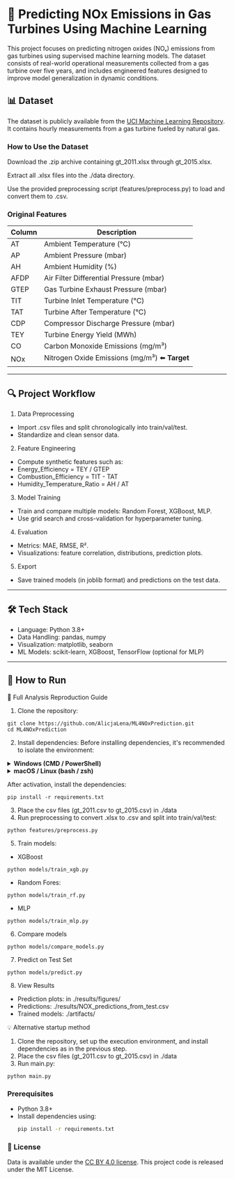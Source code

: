 # 💨 Predicting NOx Emissions in Gas Turbines Using Machine Learning
This project focuses on predicting nitrogen oxides (NOₓ) emissions from gas turbines using supervised machine learning models. The dataset consists of real-world operational measurements collected from a gas turbine over five years, and includes engineered features designed to improve model generalization in dynamic conditions.

## 📊 Dataset

The dataset is publicly available from the [UCI Machine Learning Repository](https://archive.ics.uci.edu/dataset/551/gas+turbine+co+and+nox+emission+data+set). It contains hourly measurements from a gas turbine fueled by natural gas. 

### How to Use the Dataset
Download the .zip archive containing gt_2011.xlsx through gt_2015.xlsx.

Extract all .xlsx files into the ./data directory.

Use the provided preprocessing script (features/preprocess.py) to load and convert them to .csv.

### Original Features

| Column | Description                                    |
| ------ | ---------------------------------------------- |
| AT     | Ambient Temperature (°C)                       |
| AP     | Ambient Pressure (mbar)                        |
| AH     | Ambient Humidity (%)                           |
| AFDP   | Air Filter Differential Pressure (mbar)        |
| GTEP   | Gas Turbine Exhaust Pressure (mbar)            |
| TIT    | Turbine Inlet Temperature (°C)                 |
| TAT    | Turbine After Temperature (°C)                 |
| CDP    | Compressor Discharge Pressure (mbar)           |
| TEY    | Turbine Energy Yield (MWh)                     |
| CO     | Carbon Monoxide Emissions (mg/m³)              |
| NOx    | Nitrogen Oxide Emissions (mg/m³) ⬅️ **Target** |

---

## 🔍 Project Workflow

1. Data Preprocessing
* Import .csv files and split chronologically into train/val/test.
* Standardize and clean sensor data.

2. Feature Engineering
* Compute synthetic features such as:
* Energy_Efficiency = TEY / GTEP
* Combustion_Efficiency = TIT - TAT
* Humidity_Temperature_Ratio = AH / AT

3. Model Training
* Train and compare multiple models: Random Forest, XGBoost, MLP.
* Use grid search and cross-validation for hyperparameter tuning.

4. Evaluation
* Metrics: MAE, RMSE, R².
* Visualizations: feature correlation, distributions, prediction plots.

5. Export
* Save trained models (in joblib format) and predictions on the test data.

---

## 🛠️ Tech Stack

* Language: Python 3.8+
* Data Handling: pandas, numpy
* Visualization: matplotlib, seaborn
* ML Models: scikit-learn, XGBoost, TensorFlow (optional for MLP)

---

## 🚀 How to Run
🔁 Full Analysis Reproduction Guide
1. Clone the repository:
```
git clone https://github.com/AlicjaLena/ML4NOxPrediction.git
cd ML4NOxPrediction
```
2. Install dependencies:
Before installing dependencies, it's recommended to isolate the environment:
<details> <summary><strong>Windows (CMD / PowerShell)</strong></summary>
```
python -m venv venv
venv\Scripts\activate
```
</details> <details> <summary><strong>macOS / Linux (bash / zsh)</strong></summary>
 
```
python3 -m venv venv
source venv/bin/activate
```
</details>

After activation, install the dependencies:

```
pip install -r requirements.txt
```  
3. Place the csv files (gt_2011.csv to gt_2015.csv) in ./data
4. Run preprocessing to convert .xlsx to .csv and split into train/val/test:
```
python features/preprocess.py
```   
5. Train models:
  * XGBoost
  ```
  python models/train_xgb.py
  ```
  * Random Fores:
  ```
  python models/train_rf.py
  ```
  * MLP
  ```
  python models/train_mlp.py
  ``` 
6. Compare models
```
python models/compare_models.py
```
7. Predict on Test Set
```
python models/predict.py
```
8. View Results
* Prediction plots: in ./results/figures/
* Predictions: ./results/NOX_predictions_from_test.csv
* Trained models: ./artifacts/

💡 Alternative startup method
1. Clone the repository, set up the execution environment, and install dependencies as in the previous step.
2. Place the csv files (gt_2011.csv to gt_2015.csv) in ./data
3. Run main.py:
```
python main.py
```

### Prerequisites

- Python 3.8+
- Install dependencies using:
  ```bash
  pip install -r requirements.txt
  ```
### 📄 License
Data is available under the [CC BY 4.0 license](https://creativecommons.org/licenses/by/4.0/legalcode). This project code is released under the MIT License.
